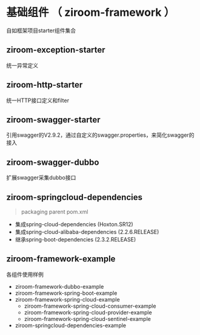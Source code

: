 # 基础组件 （ ziroom-framework ）
自如框架项目starter组件集合

## ziroom-exception-starter
统一异常定义

## ziroom-http-starter
统一HTTP接口定义和filter

## ziroom-swagger-starter
引用swagger的V2.9.2，通过自定义的swagger.properties，来简化swagger的接入

## ziroom-swagger-dubbo
扩展swagger采集dubbo接口

## ziroom-springcloud-dependencies
> packaging parent pom.xml

* 集成spring-cloud-dependencies (Hoxton.SR12)
* 集成spring-cloud-alibaba-dependencies (2.2.6.RELEASE)
* 继承spring-boot-dependencies (2.3.2.RELEASE)


## ziroom-framework-example
各组件使用样例

* ziroom-framework-dubbo-example
* ziroom-framework-spring-boot-example
* ziroom-framework-spring-cloud-example
  * ziroom-framework-spring-cloud-consumer-example
  * ziroom-framework-spring-cloud-provider-example
  * ziroom-framework-spring-cloud-sentinel-example
* ziroom-springcloud-dependencies-example
